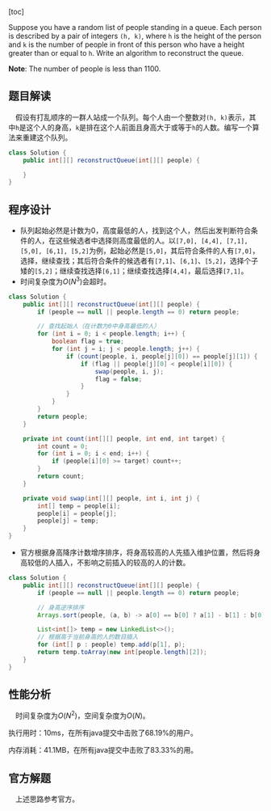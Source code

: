[toc]

Suppose you have a random list of people standing in a queue. Each person is described by a pair of integers `(h, k)`, where `h` is the height of the person and `k` is the number of people in front of this person who have a height greater than or equal to `h`. Write an algorithm to reconstruct the queue.



**Note**:
The number of people is less than $1100$.



## 题目解读

&emsp;假设有打乱顺序的一群人站成一个队列。每个人由一个整数对`(h, k)`表示，其中`h`是这个人的身高，`k`是排在这个人前面且身高大于或等于`h`的人数。编写一个算法来重建这个队列。

```java
class Solution {
    public int[][] reconstructQueue(int[][] people) {

    }
}
```

## 程序设计

* 队列起始必然是计数为$0$，高度最低的人，找到这个人，然后出发判断符合条件的人，在这些候选者中选择则高度最低的人。以`[7,0], [4,4], [7,1], [5,0], [6,1], [5,2]`为例，起始必然是`[5,0]`，其后符合条件的人有`[7,0]`，选择，继续查找；其后符合条件的候选者有`[7,1]`、`[6,1]`、`[5,2]`，选择个子矮的`[5,2]`；继续查找选择`[6,1]`；继续查找选择`[4,4]`，最后选择`[7,1]`。
* 时间复杂度为$O(N^3)$会超时。

```java
class Solution {
    public int[][] reconstructQueue(int[][] people) {
        if (people == null || people.length == 0) return people;

        // 查找起始人（在计数为0中身高最低的人）
        for (int i = 0; i < people.length; i++) {
            boolean flag = true;
            for (int j = i; j < people.length; j++) {
                if (count(people, i, people[j][0]) == people[j][1]) {
                    if (flag || people[j][0] < people[i][0]) {
                        swap(people, i, j);
                        flag = false;
                    }
                }
            }
        }
        return people;
    }

    private int count(int[][] people, int end, int target) {
        int count = 0;
        for (int i = 0; i < end; i++) {
            if (people[i][0] >= target) count++;
        }
        return count;
    }

    private void swap(int[][] people, int i, int j) {
        int[] temp = people[i];
        people[i] = people[j];
        people[j] = temp;
    }
}
```

* 官方根据身高降序计数增序排序，将身高较高的人先插入维护位置，然后将身高较低的人插入，不影响之前插入的较高的人的计数。

```java
class Solution {
    public int[][] reconstructQueue(int[][] people) {
        if (people == null || people.length == 0) return people;

        // 身高逆序排序
        Arrays.sort(people, (a, b) -> a[0] == b[0] ? a[1] - b[1] : b[0] - a[0]);

        List<int[]> temp = new LinkedList<>();
        // 根据高于当前身高的人的数目插入
        for (int[] p : people) temp.add(p[1], p);
        return temp.toArray(new int[people.length][2]);
    }
}
```

## 性能分析

&emsp;时间复杂度为$O(N^2)$，空间复杂度为$O(N)$。

执行用时：10ms，在所有java提交中击败了68.19%的用户。

内存消耗：41.1MB，在所有java提交中击败了83.33%的用。

## 官方解题

&emsp;上述思路参考官方。